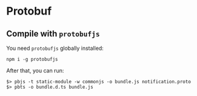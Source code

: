 # Protobuf

## Compile with `protobufjs`

You need `protobufjs` globally installed:

```
npm i -g protobufjs
```

After that, you can run:
```
$> pbjs -t static-module -w commonjs -o bundle.js notification.proto
$> pbts -o bundle.d.ts bundle.js
```
